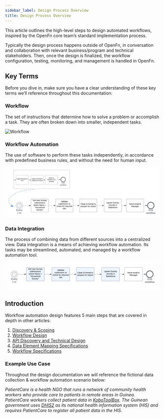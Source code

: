 ```yaml
---
sidebar_label: Design Process Overview
title: Design Process Overview
---
```


This article outlines the high-level steps to design  automated workflows, inspired by the OpenFn core team’s standard implementation process. 

Typically the design process happens outside of OpenFn, in conversation and collaboration with relevant business/program and technical stakeholders. Then, once the design is finalized, the workflow configuration, testing, monitoring, and management is handled in OpenFn. 

## Key Terms 

Before you dive in, make sure you have a clear understanding of these key terms we’ll reference throughout this documentation: 

### Workflow
The set of instructions that determine how to solve a problem or accomplish a task. They are often broken down into smaller, independent tasks. 

![Workflow](/img/worfklow.png)


### Workflow Automation
The use of software to perform these tasks independently, in accordance with predefined business rules, and without the need for human input. 

![Workflow Automation](/img/workflow_automation.png)

### Data Integration

The process of combining data from different sources into a centralized view. Data integration is a means of achieving workflow automation. Its tasks may be streamlined, automated, and managed by a workflow automation tool.

![Data Integration](/img/data_integration.png)


## Introduction

Workflow automation design features 5 main steps that are covered in depth in other articles:
1. [Discovery & Scoping](/documentation/next/design/discovery)
2. [Workflow Design](/documentation/next/design/design-workflow)
3. [API Discovery and Technical Design](/documentation/next/design/api-discovery)
4. [Data Element Mapping Specifications](/documentation/next/design/mapping-specs)
5. [Workflow Specifications](/documentation/next/design/workflow-specs)

### Example Use Case
Throughout the design documentation we will reference the fictional data collection & workflow automation scenario below:

_PatientCare is a health NGO that runs a network of community health workers who provide care to patients in remote areas in Guinea. PatientCare workers collect patient data in [KoboToolBox](https://www.kobotoolbox.org/). The Guinean government uses [DHIS2](http://dhis2.org) as its national health information system (HIS) and requires PatientCare to register all patient data in the HIS._